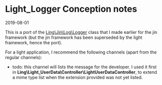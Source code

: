 Light_Logger Conception notes
=================
2019-08-01


This is a port of the [Ling\Jin\Log\Logger](https://github.com/lingtalfi/Jin/blob/master/Log/Logger.php) class
that I made earlier for the jin framework (but the jin framework has been superseded by the light framework, hence the port).




For a light application, I recommend the following channels (apart from the regular channels):

- todo: this channel will lists the message for the developer. 
            I used it first in **Ling\Light_UserData\Controller\LightUserDataController**, to extend a mime type list
            when the extension provided was not yet listed.




